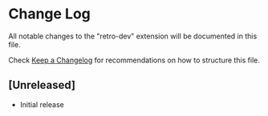 # Change Log

All notable changes to the "retro-dev" extension will be documented in this file.

Check [Keep a Changelog](http://keepachangelog.com/) for recommendations on how to structure this file.

## [Unreleased]

- Initial release